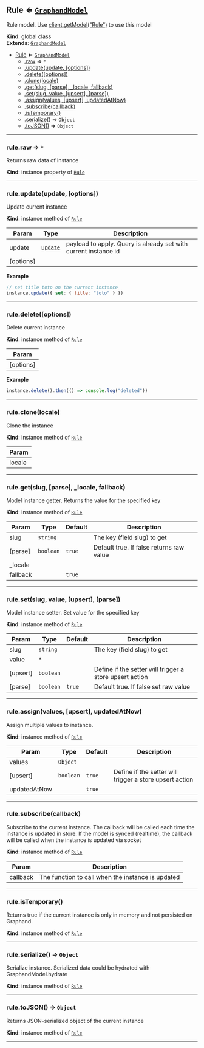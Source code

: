<a name="Rule"></a>

## Rule ⇐ [<code>GraphandModel</code>](GraphandModel.md#GraphandModel)
Rule model. Use [client.getModel("Rule")](Client.md#Client+getModel) to use this model

**Kind**: global class  
**Extends**: [<code>GraphandModel</code>](GraphandModel.md#GraphandModel)  

* [Rule](Rule.md#Rule) ⇐ [<code>GraphandModel</code>](GraphandModel.md#GraphandModel)
    * [.raw](GraphandModel.md#GraphandModel+raw) ⇒ <code>\*</code>
    * [.update(update, [options])](GraphandModel.md#GraphandModel+update)
    * [.delete([options])](GraphandModel.md#GraphandModel+delete)
    * [.clone(locale)](GraphandModel.md#GraphandModel+clone)
    * [.get(slug, [parse], _locale, fallback)](GraphandModel.md#GraphandModel+get)
    * [.set(slug, value, [upsert], [parse])](GraphandModel.md#GraphandModel+set)
    * [.assign(values, [upsert], updatedAtNow)](GraphandModel.md#GraphandModel+assign)
    * [.subscribe(callback)](GraphandModel.md#GraphandModel+subscribe)
    * [.isTemporary()](GraphandModel.md#GraphandModel+isTemporary)
    * [.serialize()](GraphandModel.md#GraphandModel+serialize) ⇒ <code>Object</code>
    * [.toJSON()](GraphandModel.md#GraphandModel+toJSON) ⇒ <code>Object</code>


* * *

<a name="GraphandModel+raw"></a>

### rule.raw ⇒ <code>\*</code>
Returns raw data of instance

**Kind**: instance property of [<code>Rule</code>](Rule.md#Rule)  

* * *

<a name="GraphandModel+update"></a>

### rule.update(update, [options])
Update current instance

**Kind**: instance method of [<code>Rule</code>](Rule.md#Rule)  

| Param | Type | Description |
| --- | --- | --- |
| update | [<code>Update</code>](#Update) | payload to apply. Query is already set with current instance id |
| [options] |  |  |

**Example**  
```js
// set title toto on the current instance
instance.update({ set: { title: "toto" } })
```

* * *

<a name="GraphandModel+delete"></a>

### rule.delete([options])
Delete current instance

**Kind**: instance method of [<code>Rule</code>](Rule.md#Rule)  

| Param |
| --- |
| [options] | 

**Example**  
```js
instance.delete().then(() => console.log("deleted"))
```

* * *

<a name="GraphandModel+clone"></a>

### rule.clone(locale)
Clone the instance

**Kind**: instance method of [<code>Rule</code>](Rule.md#Rule)  

| Param |
| --- |
| locale | 


* * *

<a name="GraphandModel+get"></a>

### rule.get(slug, [parse], _locale, fallback)
Model instance getter. Returns the value for the specified key

**Kind**: instance method of [<code>Rule</code>](Rule.md#Rule)  

| Param | Type | Default | Description |
| --- | --- | --- | --- |
| slug | <code>string</code> |  | The key (field slug) to get |
| [parse] | <code>boolean</code> | <code>true</code> | Default true. If false returns raw value |
| _locale |  |  |  |
| fallback |  | <code>true</code> |  |


* * *

<a name="GraphandModel+set"></a>

### rule.set(slug, value, [upsert], [parse])
Model instance setter. Set value for the specified key

**Kind**: instance method of [<code>Rule</code>](Rule.md#Rule)  

| Param | Type | Default | Description |
| --- | --- | --- | --- |
| slug | <code>string</code> |  | The key (field slug) to get |
| value | <code>\*</code> |  |  |
| [upsert] | <code>boolean</code> |  | Define if the setter will trigger a store upsert action |
| [parse] | <code>boolean</code> | <code>true</code> | Default true. If false set raw value |


* * *

<a name="GraphandModel+assign"></a>

### rule.assign(values, [upsert], updatedAtNow)
Assign multiple values to instance.

**Kind**: instance method of [<code>Rule</code>](Rule.md#Rule)  

| Param | Type | Default | Description |
| --- | --- | --- | --- |
| values | <code>Object</code> |  |  |
| [upsert] | <code>boolean</code> | <code>true</code> | Define if the setter will trigger a store upsert action |
| updatedAtNow |  | <code>true</code> |  |


* * *

<a name="GraphandModel+subscribe"></a>

### rule.subscribe(callback)
Subscribe to the current instance. The callback will be called each time the instance is updated in store.
If the model is synced (realtime), the callback will be called when the instance is updated via socket

**Kind**: instance method of [<code>Rule</code>](Rule.md#Rule)  

| Param | Description |
| --- | --- |
| callback | The function to call when the instance is updated |


* * *

<a name="GraphandModel+isTemporary"></a>

### rule.isTemporary()
Returns true if the current instance is only in memory and not persisted on Graphand.

**Kind**: instance method of [<code>Rule</code>](Rule.md#Rule)  

* * *

<a name="GraphandModel+serialize"></a>

### rule.serialize() ⇒ <code>Object</code>
Serialize instance. Serialized data could be hydrated with GraphandModel.hydrate

**Kind**: instance method of [<code>Rule</code>](Rule.md#Rule)  

* * *

<a name="GraphandModel+toJSON"></a>

### rule.toJSON() ⇒ <code>Object</code>
Returns JSON-serialized object of the current instance

**Kind**: instance method of [<code>Rule</code>](Rule.md#Rule)  

* * *

